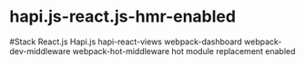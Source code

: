 # hapi.js-react.js-hmr-enabled

#Stack
React.js
Hapi.js
hapi-react-views
webpack-dashboard
webpack-dev-middleware
webpack-hot-middleware
hot module replacement enabled
